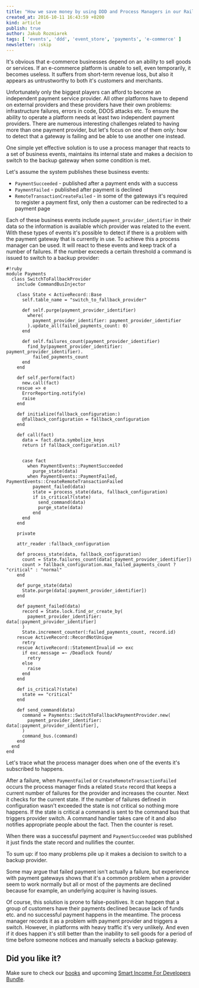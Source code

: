 ```yaml
---
title: "How we save money by using DDD and Process Managers in our Rails app"
created_at: 2016-10-11 16:43:59 +0200
kind: article
publish: true
author: Jakub Rozmiarek
tags: [ 'events', 'ddd', 'event_store', 'payments', 'e-commerce' ]
newsletter: :skip
---
```


It's obvious that e-commerce businesses depend on an ability to sell goods or services. If an e-commerce platform is unable to sell, even temporarily, it becomes useless. It suffers from short-term revenue loss, but also it appears as untrustworthy to both it's customers and merchants.

<!-- more -->

Unfortunately only the biggest players can afford to become an independent payment service provider. All other platforms have to depend on external providers and these providers have their own problems: infrastructure failures, errors in code, DDOS attacks etc. To ensure the ability to operate a platform needs at least two independent payment providers. There are numerous interesting challenges related to having more than one payment provider, but let's focus on one of them only: how to detect that a gateway is failing and be able to use another one instead.

One simple yet effective solution is to use a process manager that reacts to a set of business events, maintains its internal state and makes a decision to switch to the backup gateway when some condition is met.

Let's assume the system publishes these business events:

* `PaymentSucceeded`              - published after a payment ends with a success
* `PaymentFailed`                 - published after payment is declined
* `RemoteTransactionCreateFailed` - in some of the gateways it's required to register a payment first, only then a customer can be redirected to a payment page

Each of these business events include `payment_provider_identifier` in their data so the information is available which provider was related to the event. With these types of events it's possible to detect if there is a problem with the payment gateway that is currently in use. To achieve this a process manager can be used. It will react to these events and keep track of a number of failures. If the number exceeds a certain threshold a command is issued to switch to a backup provider:

```
#!ruby
module Payments
  class SwitchToFallbackProvider
    include CommandBusInjector

    class State < ActiveRecord::Base
      self.table_name = "switch_to_fallback_provider"

      def self.purge(payment_provider_identifier)
        where(
          payment_provider_identifier: payment_provider_identifier
        ).update_all(failed_payments_count: 0)
      end

      def self.failures_count(payment_provider_identifier)
        find_by(payment_provider_identifier: payment_provider_identifier).
          failed_payments_count
      end
    end

    def self.perform(fact)
      new.call(fact)
    rescue => e
      ErrorReporting.notify(e)
      raise
    end

    def initialize(fallback_configuration:)
      @fallback_configuration = fallback_configuration
    end

    def call(fact)
      data = fact.data.symbolize_keys
      return if fallback_configuration.nil?


      case fact
        when PaymentEvents::PaymentSucceeded
          purge_state(data)
        when PaymentEvents::PaymentFailed, PaymentEvents::CreateRemoteTransactionFailed
          payment_failed(data)
          state = process_state(data, fallback_configuration)
          if is_critical?(state)
            send_command(data)
            purge_state(data)
          end
      end
    end

    private

    attr_reader :fallback_configuration

    def process_state(data, fallback_configuration)
      count = State.failures_count(data[:payment_provider_identifier])
      count > fallback_configuration.max_failed_payments_count ? "critical" : "normal"
    end

    def purge_state(data)
      State.purge(data[:payment_provider_identifier])
    end

    def payment_failed(data)
      record = State.lock.find_or_create_by(
        payment_provider_identifier: data[:payment_provider_identifier]
      )
      State.increment_counter(:failed_payments_count, record.id)
    rescue ActiveRecord::RecordNotUnique
      retry
    rescue ActiveRecord::StatementInvalid => exc
      if exc.message =~ /Deadlock found/
        retry
      else
        raise
      end
    end

    def is_critical?(state)
      state == "critical"
    end

    def send_command(data)
      command = Payments::SwitchToFallbackPaymentProvider.new(
        payment_provider_identifier: data[:payment_provider_identifier],
      )
      command_bus.(command)
    end
  end
end
```

Let's trace what the process manager does when one of the events it's subscribed to happens.

After a failure, when `PaymentFailed` or `CreateRemoteTransactionFailed` occurs the process manager finds a related `State` record that keeps a current number of failures for the provider and increases the counter.
Next it checks for the current state. If the number of failures defined in configuration wasn't exceeded the state is not critical so nothing more happens.
If the state is critical a command is sent to the command bus that triggers provider switch. A command handler takes care of it and also notifies appropriate people about the fact. Then the counter is reset.

When there was a successful payment and `PaymentSucceeded` was published it just finds the state record and nullifies the counter.

To sum up: if too many problems pile up it makes a decision to switch to a backup provider.

Some may argue that failed payment isn't actually a failure, but experience with payment gateways shows that it's a common problem when a provider seem to work normally but all or most of the payments are declined because for example, an underlying acquirer is having issues.

Of course, this solution is prone to false-positives. It can happen that a group of customers have their payments declined because lack of funds etc. and no successful payment happens in the meantime. The process manager records it as a problem with payment provider and triggers a switch.
However, in platforms with heavy traffic it's very unlikely. And even if it does happen it's still better than the inability to sell goods for a period of time before someone notices and manually selects a backup gateway.

## Did you like it?

Make sure to check our [books](/products)
and upcoming [Smart Income For Developers Bundle](http://www.smartincomefordevelopers.com/).
